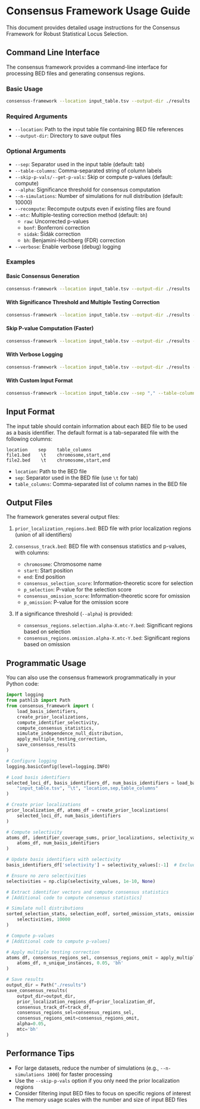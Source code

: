 # Consensus Framework Usage Guide

This document provides detailed usage instructions for the Consensus Framework for Robust Statistical Locus Selection.

## Command Line Interface

The consensus framework provides a command-line interface for processing BED files and generating consensus regions.

### Basic Usage

```bash
consensus-framework --location input_table.tsv --output-dir ./results
```

### Required Arguments

- `--location`: Path to the input table file containing BED file references
- `--output-dir`: Directory to save output files

### Optional Arguments

- `--sep`: Separator used in the input table (default: tab)
- `--table-columns`: Comma-separated string of column labels
- `--skip-p-vals/--get-p-vals`: Skip or compute p-values (default: compute)
- `--alpha`: Significance threshold for consensus computation
- `--n-simulations`: Number of simulations for null distribution (default: 10000)
- `--recompute`: Recompute outputs even if existing files are found
- `--mtc`: Multiple-testing correction method (default: `bh`)
  - `raw`: Uncorrected p-values
  - `bonf`: Bonferroni correction
  - `sidak`: Šidák correction
  - `bh`: Benjamini-Hochberg (FDR) correction
- `--verbose`: Enable verbose (debug) logging

### Examples

#### Basic Consensus Generation

```bash
consensus-framework --location input_table.tsv --output-dir ./results
```

#### With Significance Threshold and Multiple Testing Correction

```bash
consensus-framework --location input_table.tsv --output-dir ./results --alpha 0.05 --mtc bh
```

#### Skip P-value Computation (Faster)

```bash
consensus-framework --location input_table.tsv --output-dir ./results --skip-p-vals
```

#### With Verbose Logging

```bash
consensus-framework --location input_table.tsv --output-dir ./results --verbose
```

#### With Custom Input Format

```bash
consensus-framework --location input_table.csv --sep "," --table-columns "file_path,separator,column_names" --output-dir ./results
```

## Input Format

The input table should contain information about each BED file to be used as a basis identifier. The default format is a tab-separated file with the following columns:

```
location    sep    table_columns
file1.bed    \t    chromosome,start,end
file2.bed    \t    chromosome,start,end
```

- `location`: Path to the BED file
- `sep`: Separator used in the BED file (use `\t` for tab)
- `table_columns`: Comma-separated list of column names in the BED file

## Output Files

The framework generates several output files:

1. `prior_localization_regions.bed`: BED file with prior localization regions (union of all identifiers)
2. `consensus_track.bed`: BED file with consensus statistics and p-values, with columns:
   - `chromosome`: Chromosome name
   - `start`: Start position
   - `end`: End position
   - `consensus_selection_score`: Information-theoretic score for selection
   - `p_selection`: P-value for the selection score
   - `consensus_omission_score`: Information-theoretic score for omission
   - `p_omission`: P-value for the omission score

3. If a significance threshold (`--alpha`) is provided:
   - `consensus_regions.selection.alpha-X.mtc-Y.bed`: Significant regions based on selection
   - `consensus_regions.omission.alpha-X.mtc-Y.bed`: Significant regions based on omission

## Programmatic Usage

You can also use the consensus framework programmatically in your Python code:

```python
import logging
from pathlib import Path
from consensus_framework import (
    load_basis_identifiers,
    create_prior_localizations,
    compute_identifier_selectivity,
    compute_consensus_statistics,
    simulate_independence_null_distribution,
    apply_multiple_testing_correction,
    save_consensus_results
)

# Configure logging
logging.basicConfig(level=logging.INFO)

# Load basis identifiers
selected_loci_df, basis_identifiers_df, num_basis_identifiers = load_basis_identifiers(
    "input_table.tsv", "\t", "location,sep,table_columns"
)

# Create prior localizations
prior_localization_df, atoms_df = create_prior_localizations(
    selected_loci_df, num_basis_identifiers
)

# Compute selectivity
atoms_df, identifier_coverage_sums, prior_localizations, selectivity_values, n_unique_instances = compute_identifier_selectivity(
    atoms_df, num_basis_identifiers
)

# Update basis identifiers with selectivity
basis_identifiers_df['selectivity'] = selectivity_values[:-1]  # Exclude union

# Ensure no zero selectivities
selectivities = np.clip(selectivity_values, 1e-10, None)

# Extract identifier vectors and compute consensus statistics
# [Additional code to compute consensus statistics]

# Simulate null distributions
sorted_selection_stats, selection_ecdf, sorted_omission_stats, omission_ecdf = simulate_independence_null_distribution(
    selectivities, 10000
)

# Compute p-values
# [Additional code to compute p-values]

# Apply multiple testing correction
atoms_df, consensus_regions_sel, consensus_regions_omit = apply_multiple_testing_correction(
    atoms_df, n_unique_instances, 0.05, 'bh'
)

# Save results
output_dir = Path("./results")
save_consensus_results(
    output_dir=output_dir,
    prior_localization_regions_df=prior_localization_df,
    consensus_track_df=track_df,
    consensus_regions_sel=consensus_regions_sel,
    consensus_regions_omit=consensus_regions_omit,
    alpha=0.05,
    mtc='bh'
)
```

## Performance Tips

- For large datasets, reduce the number of simulations (e.g., `--n-simulations 1000`) for faster processing
- Use the `--skip-p-vals` option if you only need the prior localization regions
- Consider filtering input BED files to focus on specific regions of interest
- The memory usage scales with the number and size of input BED files